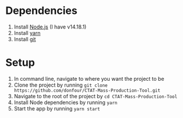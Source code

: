 # Dependencies
1. Install [Node.js](https://nodejs.org/en/) (I have v14.18.1)
2. Install [yarn](https://yarnpkg.com/getting-started/install)
3. Install [git](https://git-scm.com/book/en/v2/Getting-Started-Installing-Git)
# Setup
1. In command line, navigate to where you want the project to be
2. Clone the project by running `git clone https://github.com/donfour/CTAT-Mass-Production-Tool.git`
3. Navigate to the root of the project by `cd CTAT-Mass-Production-Tool`
4. Install Node dependencies by running `yarn`
5. Start the app by running `yarn start`